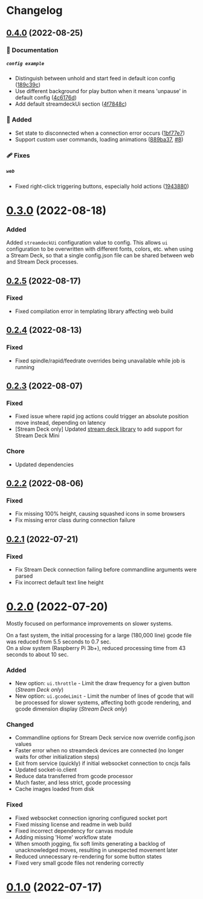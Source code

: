 # Changelog

## [0.4.0](https://github.com/billiam/cncjs-pendant-streamdeck/compare/0.3.0...0.4.0?diff=split) (2022-08-25)

### 📖 Documentation

##### `config example`

*  Distinguish between unhold and start feed in default icon config ([189c39c](https://github.com/billiam/cncjs-pendant-streamdeck/commit/189c39c))
*  Use different background for play button when it means 'unpause' in default config ([4c6176d](https://github.com/billiam/cncjs-pendant-streamdeck/commit/4c6176d))
*  Add default streamdeckUi section ([4f7848c](https://github.com/billiam/cncjs-pendant-streamdeck/commit/4f7848c))

### 🚀 Added

*  Set state to disconnected when a connection error occurs ([1bf77e7](https://github.com/billiam/cncjs-pendant-streamdeck/commit/1bf77e7))
*  Support custom user commands, loading animations ([889ba37](https://github.com/billiam/cncjs-pendant-streamdeck/commit/889ba37), [#8](https://github.com/billiam/cncjs-pendant-streamdeck/issues/8))

### 🩹 Fixes

##### `web`

*  Fixed right-click triggering buttons, especially hold actions ([1943880](https://github.com/billiam/cncjs-pendant-streamdeck/commit/1943880))

# [0.3.0](https://github.com/billiam/cncjs-pendant-streamdeck/compare/0.2.5...0.3.0) (2022-08-18)

### Added

Added `streamdeckUi` configuration value to config. This allows `ui` configuration to be overwritten with different
fonts, colors, etc. when using a Stream Deck, so that a single config.json file can be shared between web and Stream
Deck processes.

## [0.2.5](https://github.com/billiam/cncjs-pendant-streamdeck/compare/0.2.4...0.2.5) (2022-08-17)

### Fixed

* Fixed compilation error in templating library affecting web build

## [0.2.4](https://github.com/billiam/cncjs-pendant-streamdeck/compare/0.2.3...0.2.4) (2022-08-13)

### Fixed

* Fixed spindle/rapid/feedrate overrides being unavailable while job is running

## [0.2.3](https://github.com/billiam/cncjs-pendant-streamdeck/compare/0.2.2...0.2.3) (2022-08-07)

### Fixed

* Fixed issue where rapid jog actions could trigger an absolute position move instead, depending on latency
* [Stream Deck only] Updated [stream deck library](https://github.com/julusian/node-elgato-stream-deck) to add support
for Stream Deck Mini

### Chore

* Updated dependencies

## [0.2.2](https://github.com/billiam/cncjs-pendant-streamdeck/compare/0.2.1...0.2.2) (2022-08-06)

### Fixed

* Fix missing 100% height, causing squashed icons in some browsers
* Fix missing error class during connection failure

## [0.2.1](https://github.com/billiam/cncjs-pendant-streamdeck/compare/0.2.0...0.2.1) (2022-07-21)

### Fixed

* Fix Stream Deck connection failing before commandline arguments were parsed
* Fix incorrect default text line height

# [0.2.0](https://github.com/billiam/cncjs-pendant-streamdeck/compare/0.1.0...0.2.0) (2022-07-20)

Mostly focused on performance improvements on slower systems.

On a fast system, the initial processing for a large (180,000 line) gcode file was reduced from 5.5 seconds to 0.7 sec.  
On a slow system (Raspberry Pi 3b+), reduced processing time from 43 seconds to about 10 sec.

### Added

* New option: `ui.throttle` - Limit the draw frequency for a given button (_Stream Deck only_)
* New option: `ui.gcodeLimit` - Limit the number of lines of gcode that will be processed for slower systems,
affecting both gcode rendering, and gcode dimension display (_Stream Deck only_)

### Changed

* Commandline options for Stream Deck service now override config.json values
* Faster error when no streamdeck devices are connected (no longer waits for other initialization steps)
* Exit from service (quickly) if initial websocket connection to cncjs fails
* Updated socket-io.client
* Reduce data transferred from gcode processor
* Much faster, and less strict, gcode processing
* Cache images loaded from disk

### Fixed

* Fixed websocket connection ignoring configured socket port
* Fixed missing license and readme in web build
* Fixed incorrect dependency for canvas module
* Adding missing 'Home' workflow state
* When smooth jogging, fix soft limits generating a backlog of unacknowledged moves, resulting in unexpected movement later
* Reduced unnecessary re-rendering for some button states
* Fixed very small gcode files not rendering correctly

# [0.1.0](https://github.com/billiam/cncjs-pendant-streamdeck/compare/7874c7dd1bacaccfb1fcd04e93f9926dcf712344...0.1.0) (2022-07-17)
